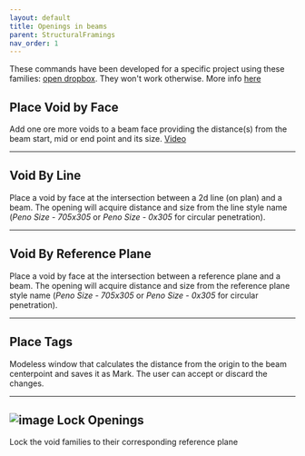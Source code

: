 ```yaml
---
layout: default
title: Openings in beams
parent: StructuralFramings
nav_order: 1
---
```


These commands have been developed for a specific project using these families: [open dropbox](https://www.dropbox.com/sh/n5z56p5hnmpxlm0/AADDpVXEmCPbObCBpxR8BUlWa?dl=0). They won't work otherwise. More info [here](https://giobel.notion.site/Beam-Penos-3c0ce8beb0be4e749070a447480e614c)

## Place Void by Face

Add one ore more voids to a beam face providing the distance(s) from the beam start, mid or end point and its size.
[Video](https://drive.google.com/file/d/1bFOfLDT6K9uV7vxEvi5O8D7sZDU91_z4/preview)

---

## Void By Line

Place a void by face at the intersection between a 2d line (on plan) and a beam. The opening will acquire distance and size from the line style name (*Peno Size - 705x305* or *Peno Size - 0x305* for circular penetration).

---

## Void By Reference Plane

Place a void by face at the intersection between a reference plane and a beam. The opening will acquire distance and size from the reference plane style name (*Peno Size - 705x305* or *Peno Size - 0x305* for circular penetration).

---

## Place Tags

Modeless window that calculates the distance from the origin to the beam centerpoint and saves it as Mark. The user can accept or discard the changes.

---

## ![image](https://raw.githubusercontent.com/giobel/ReviTab/master/ReviTab/Resources/lock.png) Lock Openings

Lock the void families to their corresponding reference plane